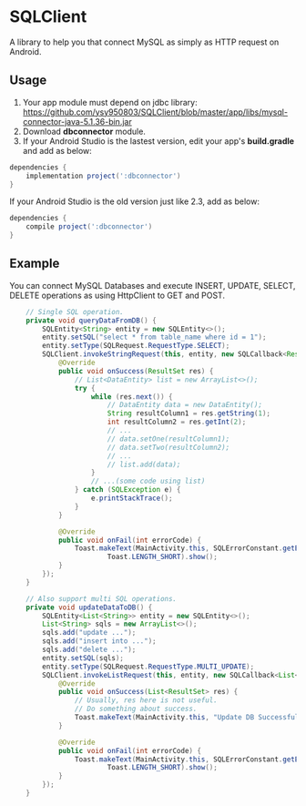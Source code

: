 # SQLClient
A library to help you that connect MySQL as simply as HTTP request on Android.

## Usage
1. Your app module must depend on jdbc library: https://github.com/ysy950803/SQLClient/blob/master/app/libs/mysql-connector-java-5.1.36-bin.jar
2. Download **dbconnector** module.
3. If your Android Studio is the lastest version, edit your app's **build.gradle** and add as below:
```gradle
dependencies {
    implementation project(':dbconnector')
}
```
If your Android Studio is the old version just like 2.3, add as below:
```gradle
dependencies {
    compile project(':dbconnector')
}
```

## Example
You can connect MySQL Databases and execute INSERT, UPDATE, SELECT, DELETE operations as using 
HttpClient to GET and POST.

```java
    // Single SQL operation.
    private void queryDataFromDB() {
        SQLEntity<String> entity = new SQLEntity<>();
        entity.setSQL("select * from table_name where id = 1");
        entity.setType(SQLRequest.RequestType.SELECT);
        SQLClient.invokeStringRequest(this, entity, new SQLCallback<ResultSet>() {
            @Override
            public void onSuccess(ResultSet res) {
                // List<DataEntity> list = new ArrayList<>();
                try {
                    while (res.next()) {
                        // DataEntity data = new DataEntity();
                        String resultColumn1 = res.getString(1);
                        int resultColumn2 = res.getInt(2);
                        // ...
                        // data.setOne(resultColumn1);
                        // data.setTwo(resultColumn2);
                        // ...
                        // list.add(data);
                    }
                    // ...(some code using list)
                } catch (SQLException e) {
                    e.printStackTrace();
                }
            }

            @Override
            public void onFail(int errorCode) {
                Toast.makeText(MainActivity.this, SQLErrorConstant.getErrorMsg(errorCode),
                        Toast.LENGTH_SHORT).show();
            }
        });
    }

    // Also support multi SQL operations.
    private void updateDataToDB() {
        SQLEntity<List<String>> entity = new SQLEntity<>();
        List<String> sqls = new ArrayList<>();
        sqls.add("update ...");
        sqls.add("insert into ...");
        sqls.add("delete ...");
        entity.setSQL(sqls);
        entity.setType(SQLRequest.RequestType.MULTI_UPDATE);
        SQLClient.invokeListRequest(this, entity, new SQLCallback<List<ResultSet>>() {
            @Override
            public void onSuccess(List<ResultSet> res) {
                // Usually, res here is not useful.
                // Do something about success.
                Toast.makeText(MainActivity.this, "Update DB Successfully.", Toast.LENGTH_SHORT).show();
            }

            @Override
            public void onFail(int errorCode) {
                Toast.makeText(MainActivity.this, SQLErrorConstant.getErrorMsg(errorCode),
                        Toast.LENGTH_SHORT).show();
            }
        });
    }
```
